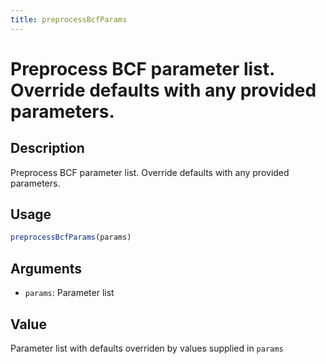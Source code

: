 ```yaml
---
title: preprocessBcfParams
---
```


# Preprocess BCF parameter list. Override defaults with any provided parameters.

## Description

Preprocess BCF parameter list. Override defaults with any provided parameters.

## Usage

```r
preprocessBcfParams(params)
```

## Arguments

* `params`: Parameter list

## Value

Parameter list with defaults overriden by values supplied in `params`


